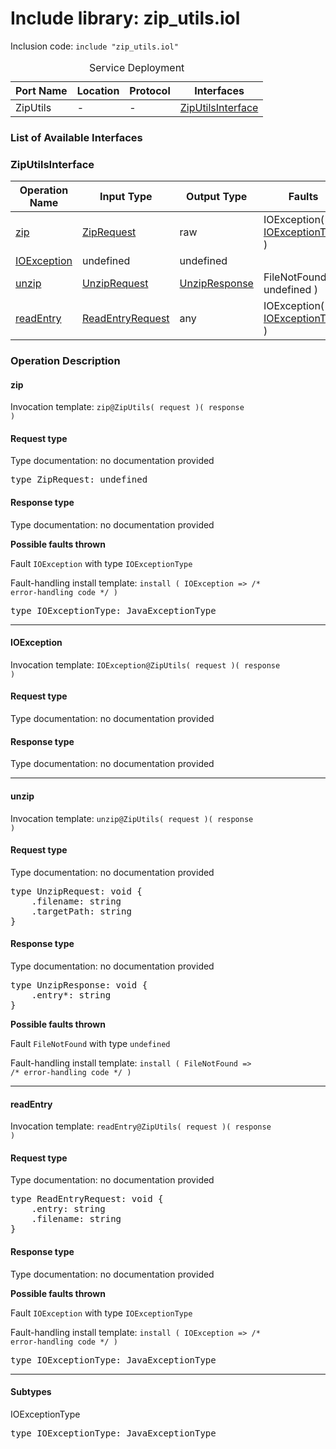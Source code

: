 # Include library: zip_utils.iol

Inclusion code: <code>include "zip_utils.iol"</code>

<table>
  <caption>Service Deployment</caption>
  <thead>
    <tr>
      <th>Port Name</th>
      <th>Location</th>
      <th>Protocol</th>
      <th>Interfaces</th>
    </tr>
  </thead>
  <tbody>
    <tr>
      <td>ZipUtils</td>
      <td>-</td>
      <td>-</td>
      <td><a href="#ZipUtilsInterface">ZipUtilsInterface</a></td>
    </tr>
  </tbody>
</table>

<h3>List of Available Interfaces</h3>

<h3 id="ZipUtilsInterface">ZipUtilsInterface</h3>

<table>
  <thead>
    <tr>
      <th>Operation Name</th>
      <th>Input Type</th>
      <th>Output Type</th>
      <th>Faults</th>
    </tr>
  </thead>
  <tbody>
    <tr>
      <td><a href="#zip">zip</a></td>
      <td><a href="#ZipRequest">ZipRequest</a></td>
      <td>raw</td>
      <td>
        IOException( <a href="#IOExceptionType">IOExceptionType</a> )
      </td>
    </tr>
    <tr>
      <td><a href="#IOException">IOException</a></td>
      <td>undefined</a></td>
      <td>undefined</td>
      <td>
      </td>
    </tr>
    <tr>
      <td><a href="#unzip">unzip</a></td>
      <td><a href="#UnzipRequest">UnzipRequest</a></td>
      <td><a href="#UnzipResponse">UnzipResponse</a></td>
      <td>
        FileNotFound( undefined )
      </td>
    </tr>
    <tr>
      <td><a href="#readEntry">readEntry</a></td>
      <td><a href="#ReadEntryRequest">ReadEntryRequest</a></td>
      <td>any</td>
      <td>
        IOException( <a href="#IOExceptionType">IOExceptionType</a> )
      </td>
    </tr>
  </tbody>
</table>

### Operation Description


#### zip


Invocation template: <code>zip@ZipUtils( request )( response )</code>

<h4 id="ZipRequest">Request type</h4>

Type documentation: no documentation provided 
<pre>type ZipRequest: undefined</pre>


<h4>Response type</h4>
Type documentation: no documentation provided 



**Possible faults thrown**


Fault <code>IOException</code> with type <code>IOExceptionType</code>

Fault-handling install template: <code>install ( IOException => /* error-handling code */ )</code>
<pre>type IOExceptionType: JavaExceptionType</pre>

---

#### IOException


Invocation template: <code>IOException@ZipUtils( request )( response )</code>

<h4>Request type</h4>

Type documentation: no documentation provided 



<h4>Response type</h4>
Type documentation: no documentation provided 





---

#### unzip


Invocation template: <code>unzip@ZipUtils( request )( response )</code>

<h4 id="UnzipRequest">Request type</h4>

Type documentation: no documentation provided 
<pre>type UnzipRequest: void {
	.filename: string
	.targetPath: string
}</pre>


<h4 id="UnzipResponse">Response type</h4>
Type documentation: no documentation provided 
<pre>type UnzipResponse: void {
	.entry*: string
}</pre>


**Possible faults thrown**


Fault <code>FileNotFound</code> with type <code>undefined</code>

Fault-handling install template: <code>install ( FileNotFound => /* error-handling code */ )</code>


---

#### readEntry


Invocation template: <code>readEntry@ZipUtils( request )( response )</code>

<h4 id="ReadEntryRequest">Request type</h4>

Type documentation: no documentation provided 
<pre>type ReadEntryRequest: void {
	.entry: string
	.filename: string
}</pre>


<h4>Response type</h4>
Type documentation: no documentation provided 



**Possible faults thrown**


Fault <code>IOException</code> with type <code>IOExceptionType</code>

Fault-handling install template: <code>install ( IOException => /* error-handling code */ )</code>
<pre>type IOExceptionType: JavaExceptionType</pre>

---


<h4>Subtypes</h4>


<a id="IOExceptionType"></a>
IOExceptionType

<pre>type IOExceptionType: JavaExceptionType</pre>




